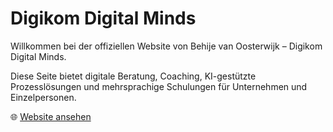 # Digikom Digital Minds

Willkommen bei der offiziellen Website von Behije van Oosterwijk – Digikom Digital Minds.

Diese Seite bietet digitale Beratung, Coaching, KI-gestützte Prozesslösungen und mehrsprachige Schulungen für Unternehmen und Einzelpersonen.

🌐 [Website ansehen](https://bvanoosterwijk.github.io/behije-van-oosterwijk-digikom-digital-minds/)

